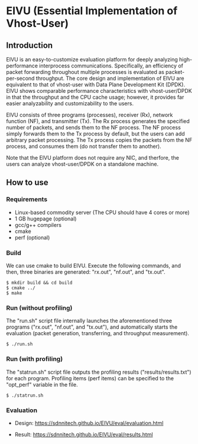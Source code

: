 # EIVU (Essential Implementation of Vhost-User)

## Introduction

EIVU is an easy-to-customize evaluation platform for deeply analyzing high-performance interprocess communications. 
Specifically, an efficiency of packet forwarding throughout multiple processes is evaluated as packet-per-second throughput.
The core design and implementation of EIVU are equivalent to that of vhost-user with Data Plane Development Kit (DPDK).
EIVU shows comparable performance characteristics with vhost-user/DPDK in that the throughput and the CPU cache usage; however, 
it provides far easier analyzability and customizability to the users.

EIVU consists of three programs (processes), receiver (Rx), network function (NF), and transmitter (Tx).
The Rx process generates the specified number of packets, and sends them to the NF process.
The NF process simply forwards them to the Tx process by default, but the users can add arbitrary packet processing.
The Tx process copies the packets from the NF process, and consumes them (do not transfer them to another).

Note that the EIVU platform does not require any NIC, and therfore, the users can analyze vhost-user/DPDK on a standalone machine.


## How to use

### Requirements

- Linux-based commodity server (The CPU should have 4 cores or more)
- 1 GB hugepage (optional)
- gcc/g++ compilers
- cmake
- perf (optional)


### Build

We can use cmake to build EIVU.
Execute the following commands, and then,
three binaries are generated: "rx.out", "nf.out", and "tx.out".

```
$ mkdir build && cd build
$ cmake ../
$ make
```

### Run (without profiling)

The "run.sh" script file internally launches the aforementioned three programs ("rx.out", "nf.out", and "tx.out"), and 
automatically starts the evaluation (packet generation, transferring, and throughput measurement).

```
$ ./run.sh
```

### Run (with profiling)

The "statrun.sh" script file outputs the profiling results ("results/results.txt") for each program.
Profiling items (perf items) can be specified to the "opt_perf" variable in the file.

```
$ ./statrun.sh
```

### Evaluation

- Design: https://sdnnitech.github.io/EIVU/eval/evaluation.html

- Result: https://sdnnitech.github.io/EIVU/eval/results.html
